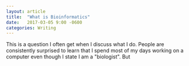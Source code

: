 ```yaml
---
layout: article
title:  "What is Bioinformatics"
date:   2017-03-05 9:00 -0600
categories: Writing
---
```


This is a question I often get when I discuss what I do. People are
consistently surprised to learn that I spend most of my days working on a
computer even though I state I am a "biologist". But 








